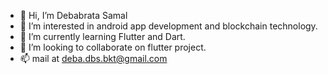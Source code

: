 - 👋 Hi, I’m Debabrata Samal
- 👀 I’m interested in android app development and blockchain technology.
- 🌱 I’m currently learning Flutter and Dart.
- 💞️ I’m looking to collaborate on flutter project.
- 📫 mail at deba.dbs.bkt@gmail.com

<!---
deba33/deba33 is a ✨ special ✨ repository because its `README.md` (this file) appears on your GitHub profile.
You can click the Preview link to take a look at your changes.
--->
